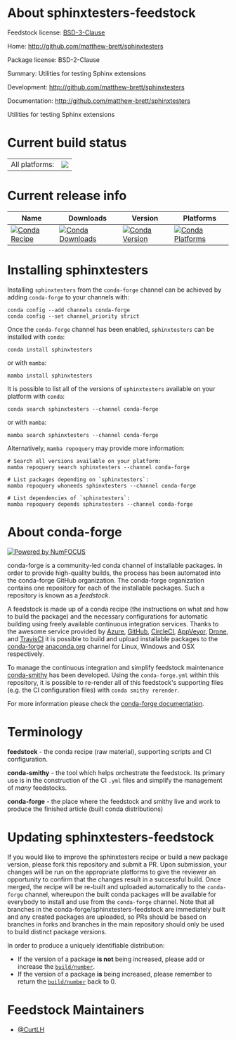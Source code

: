 About sphinxtesters-feedstock
=============================

Feedstock license: [BSD-3-Clause](https://github.com/conda-forge/sphinxtesters-feedstock/blob/main/LICENSE.txt)

Home: http://github.com/matthew-brett/sphinxtesters

Package license: BSD-2-Clause

Summary: Utilities for testing Sphinx extensions

Development: http://github.com/matthew-brett/sphinxtesters

Documentation: http://github.com/matthew-brett/sphinxtesters

Utilities for testing Sphinx extensions


Current build status
====================


<table><tr><td>All platforms:</td>
    <td>
      <a href="https://dev.azure.com/conda-forge/feedstock-builds/_build/latest?definitionId=3582&branchName=main">
        <img src="https://dev.azure.com/conda-forge/feedstock-builds/_apis/build/status/sphinxtesters-feedstock?branchName=main">
      </a>
    </td>
  </tr>
</table>

Current release info
====================

| Name | Downloads | Version | Platforms |
| --- | --- | --- | --- |
| [![Conda Recipe](https://img.shields.io/badge/recipe-sphinxtesters-green.svg)](https://anaconda.org/conda-forge/sphinxtesters) | [![Conda Downloads](https://img.shields.io/conda/dn/conda-forge/sphinxtesters.svg)](https://anaconda.org/conda-forge/sphinxtesters) | [![Conda Version](https://img.shields.io/conda/vn/conda-forge/sphinxtesters.svg)](https://anaconda.org/conda-forge/sphinxtesters) | [![Conda Platforms](https://img.shields.io/conda/pn/conda-forge/sphinxtesters.svg)](https://anaconda.org/conda-forge/sphinxtesters) |

Installing sphinxtesters
========================

Installing `sphinxtesters` from the `conda-forge` channel can be achieved by adding `conda-forge` to your channels with:

```
conda config --add channels conda-forge
conda config --set channel_priority strict
```

Once the `conda-forge` channel has been enabled, `sphinxtesters` can be installed with `conda`:

```
conda install sphinxtesters
```

or with `mamba`:

```
mamba install sphinxtesters
```

It is possible to list all of the versions of `sphinxtesters` available on your platform with `conda`:

```
conda search sphinxtesters --channel conda-forge
```

or with `mamba`:

```
mamba search sphinxtesters --channel conda-forge
```

Alternatively, `mamba repoquery` may provide more information:

```
# Search all versions available on your platform:
mamba repoquery search sphinxtesters --channel conda-forge

# List packages depending on `sphinxtesters`:
mamba repoquery whoneeds sphinxtesters --channel conda-forge

# List dependencies of `sphinxtesters`:
mamba repoquery depends sphinxtesters --channel conda-forge
```


About conda-forge
=================

[![Powered by
NumFOCUS](https://img.shields.io/badge/powered%20by-NumFOCUS-orange.svg?style=flat&colorA=E1523D&colorB=007D8A)](https://numfocus.org)

conda-forge is a community-led conda channel of installable packages.
In order to provide high-quality builds, the process has been automated into the
conda-forge GitHub organization. The conda-forge organization contains one repository
for each of the installable packages. Such a repository is known as a *feedstock*.

A feedstock is made up of a conda recipe (the instructions on what and how to build
the package) and the necessary configurations for automatic building using freely
available continuous integration services. Thanks to the awesome service provided by
[Azure](https://azure.microsoft.com/en-us/services/devops/), [GitHub](https://github.com/),
[CircleCI](https://circleci.com/), [AppVeyor](https://www.appveyor.com/),
[Drone](https://cloud.drone.io/welcome), and [TravisCI](https://travis-ci.com/)
it is possible to build and upload installable packages to the
[conda-forge](https://anaconda.org/conda-forge) [anaconda.org](https://anaconda.org/)
channel for Linux, Windows and OSX respectively.

To manage the continuous integration and simplify feedstock maintenance
[conda-smithy](https://github.com/conda-forge/conda-smithy) has been developed.
Using the ``conda-forge.yml`` within this repository, it is possible to re-render all of
this feedstock's supporting files (e.g. the CI configuration files) with ``conda smithy rerender``.

For more information please check the [conda-forge documentation](https://conda-forge.org/docs/).

Terminology
===========

**feedstock** - the conda recipe (raw material), supporting scripts and CI configuration.

**conda-smithy** - the tool which helps orchestrate the feedstock.
                   Its primary use is in the construction of the CI ``.yml`` files
                   and simplify the management of *many* feedstocks.

**conda-forge** - the place where the feedstock and smithy live and work to
                  produce the finished article (built conda distributions)


Updating sphinxtesters-feedstock
================================

If you would like to improve the sphinxtesters recipe or build a new
package version, please fork this repository and submit a PR. Upon submission,
your changes will be run on the appropriate platforms to give the reviewer an
opportunity to confirm that the changes result in a successful build. Once
merged, the recipe will be re-built and uploaded automatically to the
`conda-forge` channel, whereupon the built conda packages will be available for
everybody to install and use from the `conda-forge` channel.
Note that all branches in the conda-forge/sphinxtesters-feedstock are
immediately built and any created packages are uploaded, so PRs should be based
on branches in forks and branches in the main repository should only be used to
build distinct package versions.

In order to produce a uniquely identifiable distribution:
 * If the version of a package **is not** being increased, please add or increase
   the [``build/number``](https://docs.conda.io/projects/conda-build/en/latest/resources/define-metadata.html#build-number-and-string).
 * If the version of a package **is** being increased, please remember to return
   the [``build/number``](https://docs.conda.io/projects/conda-build/en/latest/resources/define-metadata.html#build-number-and-string)
   back to 0.

Feedstock Maintainers
=====================

* [@CurtLH](https://github.com/CurtLH/)

